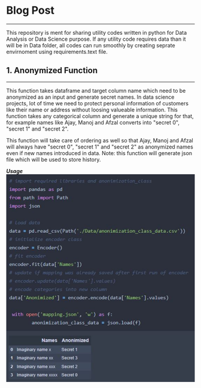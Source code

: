 # Blog Post
---

This repository is ment for sharing utility codes written in python for Data Analysis or Data Science purpose. If any utility code requires data than it will be in Data folder, all codes can run smoothly by creating seprate envirnoment using requirements.text file.

## 1. Anonymized Function
---
This function takes dataframe and target column name which need to be anonymized as an input and generate secret names. In data science projects, lot of time we need to protect personal information of customers like their name or address without loosing valueable information. This function takes any categorical column and generate a unique string for that, for example names like Ajay, Manoj and Afzal converts into "secret 0", "secret 1" and "secret 2".

This function will take care of ordering as well so that Ajay, Manoj and Afzal will always have "secret 0", "secret 1" and "secret 2" as anonymized names even if new names introduced in data. Note: this function will generate json file which will be used to store history.

***Usage***
![](./pics/anonimization.JPG)

